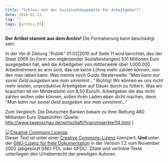 ```yaml
---
title: "Schluss mit der Sozialenhängematte für Arbeitgeber!"
date: 2010-02-23
log: ""
tags: [archiv,OT]
---
```

**Der Artikel stammt aus dem Archiv!** Die Formatierung kann beschädigt sein.

In der Ver.di Zeitung "Poblik" 01.02|2010 auf Seite 11 wird berichtet, das der Staat 2009 (in Form von ergänzender Sozialleistungen) 531 Millionen Euro ausgegeben hat, weil die Arbeitgeber von mittlerweile über 1.000.000 Arbeitnehmern so arm sind, das sie keine Löhne mehr zahlen können, von den man leben kann. Was meinte noch Guido Westerwelle: <i>"Man kann nur soviel Geld ausgeben wie man einnimmt..."</i> Richtig! Wir können es uns nicht mehr leisten, unproduktive Arbeitgeber auf Dauer durch zu füttern. Was wir brauchen ist ein Mindestlohn von 8,50 Euro/h. Arbeitgeber die das nicht zahlen wollen oder können, sollen ihren Laden eben dicht machen, denn <i>"Man kann nur soviel Geld ausgeben wie man einnimmt..."</i>

Zum Vergleich: Die Deutschen Banken bekam zu ihrer Rettung 480 Milliarden Euro Staatshilfen (Quelle: http://www.tagesschau.de/wirtschaft/finanzmaerkte114.html ).



 <a rel="license" href="http://creativecommons.org/licenses/by-sa/3.0/de/"><img alt="Creative Commons License" style="border-width:0" src="http://i.creativecommons.org/l/by-sa/3.0/de/88x31.png" /></a><br />Dieser <span xmlns:dc="http://purl.org/dc/elements/1.1/" href="http://purl.org/dc/dcmitype/Text" rel="dc:type">Text</span> ist unter einer <a rel="license" href="http://creativecommons.org/licenses/by-sa/3.0/de/">Creative Commons-Lizenz</a> lizenziert. **Und** unter der <a href="http://de.wikipedia.org/wiki/GFDL">GNU-Lizenz für freie Dokumentation</a> in der Version 1.2 vom November 2002 (abgekürzt GNU-FDL oder GFDL). Zitate und verlinkte Texte unterliegen den Urheberrecht der jeweiligen Autoren.
